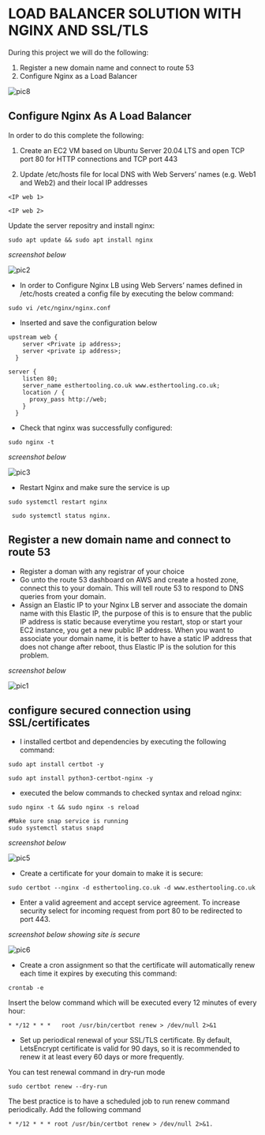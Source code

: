 # __LOAD BALANCER SOLUTION WITH NGINX AND SSL/TLS__

During this project we will do the following:

1. Register a new domain name and connect to route 53
1. Configure Nginx as a Load Balancer

![pic8](./images/pic8.png)



## Configure Nginx As A Load Balancer

In order to do this complete the following:

1. Create an EC2 VM based on Ubuntu Server 20.04 LTS and open TCP port 80 for HTTP connections and TCP port 443

1. Update /etc/hosts file for local DNS with Web Servers’ names (e.g. Web1 and Web2) and their local IP addresses

```
<IP web 1>

<IP web 2>
```

Update the server repositry and install nginx:

```
sudo apt update && sudo apt install nginx
```

*screenshot below*

![pic2](./images/pic2.png)


- In order to Configure Nginx LB using Web Servers’ names defined in  /etc/hosts  created a config file by executing the below command:

```
sudo vi /etc/nginx/nginx.conf 
```

- Inserted and save the configuration below 

```
upstream web {
    server <Private ip address>;
    server <private ip address>;
  }

server {
    listen 80;
    server_name esthertooling.co.uk www.esthertooling.co.uk;
    location / {
      proxy_pass http://web;
    }
  }

  ```


- Check that nginx was successfully configured:

```
sudo nginx -t
```

*screenshot below*

![pic3](./images/pic3.png)

- Restart Nginx and make sure the service is up 

```
sudo systemctl restart nginx

 sudo systemctl status nginx.
```


                                                        
## Register a new domain name and connect to route 53

- Register a doman with any registrar of your choice
- Go unto the route 53 dashboard on AWS and create a hosted zone, connect this to your domain. This will tell route 53 to respond to DNS queries from your domain.  
- Assign an Elastic IP to your Nginx LB server and associate the domain name with this Elastic IP, the purpose of this is to ensure that the public IP address is static because everytime you restart, stop or start your EC2 instance, you get a new public IP address. When you want to associate your domain name, it is better to have a static IP address that does not change after reboot, thus Elastic IP is the solution for this problem.

*screenshot below*

![pic1](./images/pic1.png)


  ## configure secured connection using SSL/certificates                                                      

- I installed certbot and dependencies by executing the following command: 

```
sudo apt install certbot -y

sudo apt install python3-certbot-nginx -y

```

- executed the below commands to checked syntax and reload nginx:

```
sudo nginx -t && sudo nginx -s reload

#Make sure snap service is running 
sudo systemctl status snapd
```

*screenshot below*

![pic5](./images/pic5.png)


- Create a certificate for your domain to make it is secure:

```
sudo certbot --nginx -d esthertooling.co.uk -d www.esthertooling.co.uk
```

- Enter a valid agreement and accept service agreement. To increase security select for incoming request from port 80 to be redirected to port 443.

*screenshot below showing site is secure*

![pic6](./images/pic6.png)


- Create a cron assignment so that the certificate will automatically renew each time it expires by executing this command:

```
crontab -e
```

Insert the below command which will be executed every 12 minutes of every hour:


```
* */12 * * *   root /usr/bin/certbot renew > /dev/null 2>&1
```

- Set up periodical renewal of your SSL/TLS certificate. By default, LetsEncrypt certificate is valid for 90 days, so it is recommended to renew it at least every 60 days or more frequently.


You can test renewal command in dry-run mode

```
sudo certbot renew --dry-run
```

The best practice is to have a scheduled job to run renew command periodically. Add the following command

```
* */12 * * * root /usr/bin/certbot renew > /dev/null 2>&1.
```


